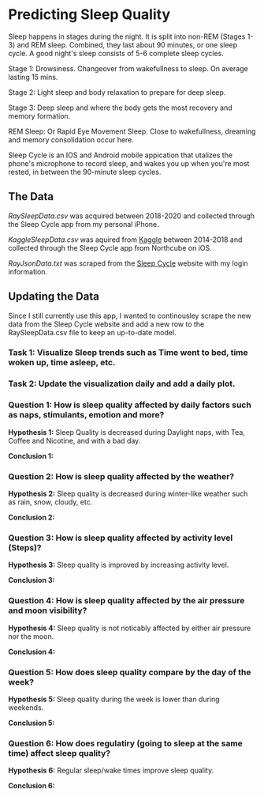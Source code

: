 # Predicting Sleep Quality

Sleep happens in stages during the night. It is split into non-REM (Stages 1-3) and REM sleep. Combined, they last about 90 minutes, or one sleep cycle. A good night's sleep consists of 5-6 complete sleep cycles. 

Stage 1: Drowsiness. Changeover from wakefullness to sleep. On average lasting 15 mins.

Stage 2: Light sleep and body relaxation to prepare for deep sleep.

Stage 3: Deep sleep and where the body gets the most recovery and memory formation.

REM Sleep: Or Rapid Eye Movement Sleep. Close to wakefullness, dreaming and memory consolidation occur here.

Sleep Cycle is an IOS and Android mobile appication that utalizes the phone's microphone to record sleep, and wakes you up when you're most rested, in between the 90-minute sleep cycles.

## The Data

*RaySleepData.csv* was acquired between 2018-2020 and collected through the Sleep Cycle app from my personal iPhone.

*KaggleSleepData.csv* was aquired from [Kaggle](https://www.kaggle.com/danagerous/undefined) between 2014-2018 and collected through the Sleep Cycle app from Northcube on iOS.

*RayJsonData.txt* was scraped from the [Sleep Cycle](https://s.sleepcycle.com/) website with my login information.

## Updating the Data

Since I still currently use this app, I wanted to continousley scrape the new data from the Sleep Cycle website and add a new row to the RaySleepData.csv file to keep an up-to-date model.

### Task 1: Visualize Sleep trends such as Time went to bed, time woken up, time asleep, etc.

### Task 2: Update the visualization daily and add a daily plot. 

### Question 1: How is sleep quality affected by daily factors such as naps, stimulants, emotion and more?

**Hypothesis 1:** Sleep Quality is decreased during Daylight naps, with Tea, Coffee and Nicotine, and with a bad day.

**Conclusion 1:** 

### Question 2: How is sleep quality affected by the weather? 

**Hypothesis 2:** Sleep quality is decreased during winter-like weather such as rain, snow, cloudy, etc.

**Conclusion 2:**

### Question 3: How is sleep quality affected by activity level (Steps)?

**Hypothesis 3:** Sleep quality is improved by increasing activity level. 

**Conclusion 3:** 

### Question 4: How is sleep quality affected by the air pressure and moon visibility? 

**Hypothesis 4:** Sleep quality is not noticably affected by either air pressure nor the moon.

**Conclusion 4:** 

### Question 5: How does sleep quality compare by the day of the week?

**Hypothesis 5:** Sleep quality during the week is lower than during weekends.

**Conclusion 5:**

### Question 6: How does regulatiry (going to sleep at the same time) affect sleep quality? 

**Hypothesis 6:** Regular sleep/wake times improve sleep quality.

**Conclusion 6:** 

